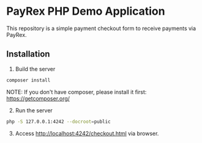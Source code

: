 # PayRex PHP Demo Application

This repository is a simple payment checkout form to receive payments via PayRex.

## Installation

1. Build the server

```bash
composer install
```

NOTE: If you don't have composer, please install it first: https://getcomposer.org/

2. Run the server

```bash
php -S 127.0.0.1:4242 --docroot=public
``````

3. Access [http://localhost:4242/checkout.html](http://localhost:4242/checkout.html) via browser.